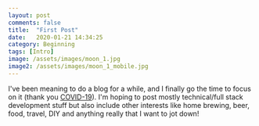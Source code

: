 ```yaml
---
layout: post
comments: false
title:  "First Post"
date:   2020-01-21 14:34:25
category: Beginning
tags: [Intro]
image: /assets/images/moon_1.jpg
image2: /assets/images/moon_1_mobile.jpg
---
```


I've been meaning to do a blog for a while, and I finally go the time to focus on it (thank you [COVID-19](https://en.wikipedia.org/wiki/2019%E2%80%9320_coronavirus_pandemic)).
I'm hoping to post mostly technical/full stack development stuff but also include other interests like home brewing, beer, food, travel, DIY and anything really that I want to jot down!